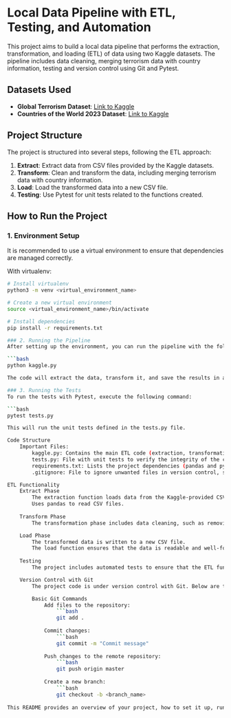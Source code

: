 # Local Data Pipeline with ETL, Testing, and Automation

This project aims to build a local data pipeline that performs the extraction, transformation, and loading (ETL) of data using two Kaggle datasets. The pipeline includes data cleaning, merging terrorism data with country information, testing and version control using Git and Pytest.

## Datasets Used
- **Global Terrorism Dataset**: [Link to Kaggle](https://www.kaggle.com/datasets/ashraykothari/globalterrorismdataset)
- **Countries of the World 2023 Dataset**: [Link to Kaggle](https://www.kaggle.com/datasets/nelgiriyewithana/countries-of-the-world-2023)

## Project Structure
The project is structured into several steps, following the ETL approach:

1. **Extract**: Extract data from CSV files provided by the Kaggle datasets.
2. **Transform**: Clean and transform the data, including merging terrorism data with country information.
3. **Load**: Load the transformed data into a new CSV file.
4. **Testing**: Use Pytest for unit tests related to the functions created.

## How to Run the Project

### 1. Environment Setup
It is recommended to use a virtual environment to ensure that dependencies are managed correctly.

With virtualenv:

```bash
# Install virtualenv
python3 -m venv <virtual_environment_name>

# Create a new virtual environment
source <virtual_environment_name>/bin/activate

# Install dependencies
pip install -r requirements.txt

### 2. Running the Pipeline
After setting up the environment, you can run the pipeline with the following command:

```bash
python kaggle.py

The code will extract the data, transform it, and save the results in a CSV file.

### 3. Running the Tests
To run the tests with Pytest, execute the following command:

```bash
pytest tests.py

This will run the unit tests defined in the tests.py file.

Code Structure
    Important Files:
        kaggle.py: Contains the main ETL code (extraction, transformation, and loading).
        tests.py: File with unit tests to verify the integrity of the code and data.
        requirements.txt: Lists the project dependencies (pandas and pytest).
        .gitignore: File to ignore unwanted files in version control, such as temporary files or the venv directory.

ETL Functionality
    Extract Phase
        The extraction function loads data from the Kaggle-provided CSV datasets (downloaded previously).
        Uses pandas to read CSV files.
    
    Transform Phase
        The transformation phase includes data cleaning, such as removing null values, transforming some columns, and merging terrorism data with country information.

    Load Phase
        The transformed data is written to a new CSV file.
        The load function ensures that the data is readable and well-formatted for other processes or analyses.
    
    Testing
        The project includes automated tests to ensure that the ETL functionality is working correctly.

    Version Control with Git
        The project code is under version control with Git. Below are the basic commands to manage the repository.

        Basic Git Commands
            Add files to the repository:
                ```bash
                git add .
            
            Commit changes:
                ```bash
                git commit -m "Commit message"
        
            Push changes to the remote repository:
                ```bash
                git push origin master
            
            Create a new branch:
                ```bash
                git checkout -b <branch_name>
                
This README provides an overview of your project, how to set it up, run it, and test it. It also covers basic Git usage.